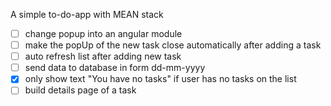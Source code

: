 A simple to-do-app with MEAN stack

- [ ] change popup into an angular module
- [ ] make the popUp of the new task close automatically after adding a task
- [ ] auto refresh list after adding new task
- [ ] send data to database in form dd-mm-yyyy
- [x] only show text "You have no tasks" if user has no tasks on the list
- [ ] build details page of a task